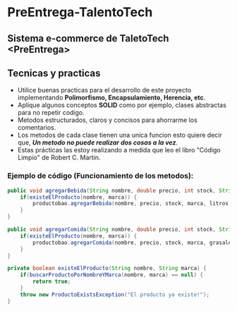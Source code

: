 # PreEntrega-TalentoTech
Sistema e-commerce de TaletoTech &lt;PreEntrega>
---
## Tecnicas y practicas
- Utilice buenas practicas para el desarrollo de este proyecto implementando **Polimorfismo, Encapsulamiento, Herencia, etc**.
- Aplique algunos conceptos **SOLID** como por ejemplo, clases abstractas para no repetir codigo.
- Metodos estructurados, claros y concisos para ahorrarme los comentarios.
- Los metodos de cada clase tienen una unica funcion esto quiere decir que, **_Un metodo no puede realizar dos cosas a la vez_**.
- Estas prácticas las estoy realizando a medida que leo el libro "Código Limpio" de Robert C. Martin.
	
### Ejemplo de código (Funcionamiento de los metodos):

```java
public void agregarBebida(String nombre, double precio, int stock, String marca, double litros) {
    if(existeElProducto(nombre, marca)) {
        productobao.agregarBebida(nombre, precio, stock, marca, litros);
    }
}

public void agregarComida(String nombre, double precio, int stock, String marca, double grasaNeta) {
    if(existeElProducto(nombre, marca)) {
        productobao.agregarComida(nombre, precio, stock, marca, grasaleta);
    }
}

private boolean existeElProducto(String nombre, String marca) {
    if(buscarProductoPorNombreYMarca(nombre, marca) == null) {
        return true;
    }
    throw new ProductoExistsException("El producto ya existe!");
}
